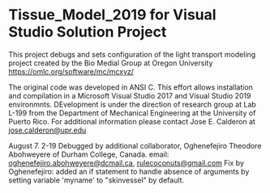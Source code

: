 # Tissue_Model_2019 for Visual Studio Solution Project

This project debugs and sets configuration of the light transport modeling project created by the Bio Medial Group at Oregon University  https://omlc.org/software/mc/mcxyz/

The original code was developed in ANSI C.  This effort allows installation and compilation in a Microsoft Visual Studio 2017 and Visual Studio 2019 environmnts. DEvelopment is  under the direction of research group at Lab L-199 from the Department of Mechanical Engineering at the University of Puerto Rico.  For additional information please contact Jose E. Calderon at jose.calderon@upr.edu

August 7. 2-19
Debugged by additional collaborator, Oghenefejiro Theodore Abohweyere of Durham College, Canada. email: oghenefejiro.abohweyere@dcmail.ca, rulecoconuts@gmail.com
Fix by Oghenefejiro: added an if statement to handle absence of arguments by setting variable 'myname' to "skinvessel" by default.
